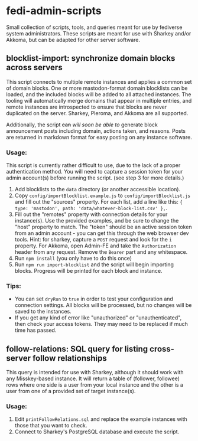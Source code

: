 # fedi-admin-scripts

Small collection of scripts, tools, and queries meant for use by fediverse system administrators.
These scripts are meant for use with Sharkey and/or Akkoma, but can be adapted for other server software.

## blocklist-import: synchronize domain blocks across servers

This script connects to multiple remote instances and applies a common set of domain blocks.
One or more mastodon-format domain blocklists can be loaded, and the included blocks will be added to all attached instances. The tooling will automatically merge domains that appear in multiple entries, and remote instances are introspected to ensure that blocks are never duplicated on the server. Sharkey, Pleroma, and Akkoma are all supported.

Additionally, the script ~~can~~ *will soon be able to* generate block announcement posts including domain, actions taken, and reasons. Posts are returned in markdown format for easy posting on any instance software.

### Usage:

This script is currently rather difficult to use, due to the lack of a proper authentication method. You will need to capture a session token for your admin account(s) before running the script. (see step 3 for more details.)

1. Add blocklists to the `data` directory (or another accessible location).
2. Copy `config/importBlocklist.example.js` to `config/importBlocklist.js` and fill out the "sources" property. For each list, add a line like this: `{ type: 'mastodon', path: 'data/whatever-block-list.csv' },`.
3. Fill out the "remotes" property with connection details for your instance(s). Use the provided examples, and be sure to change the "host" property to match. The "token" should be an active session token from an admin account - you can get this through the web browser dev tools. Hint: for sharkey, capture a `POST` request and look for the `i` property. For Akkoma, open Admin-FE and take the `Authorization` header from any request. Remove the `Bearer` part and any whitespace.
4. Run `npm install` (you only have to do this once)
5. Run `npm run import-blocklist` and the script will begin importing blocks. Progress will be printed for each block and instance.

### Tips:

* You can set `dryRun` to `true` in order to test your configuration and connection settings. All blocks will be processed, but no changes will be saved to the instances.
* If you get any kind of error like "unauthorized" or "unauthenticated", then check your access tokens. They may need to be replaced if much time has passed.

## follow-relations: SQL query for listing cross-server follow relationships

This query is intended for use with Sharkey, although it should work with any Misskey-based instance. It will return a table of (follower, followee) rows where one side is a user from your local instance and the other is a user from one of a provided set of target instance(s).

### Usage:

1. Edit `printFollowRelations.sql` and replace the example instances with those that you want to check. 
2. Connect to Sharkey's PostgreSQL database and execute the script.

